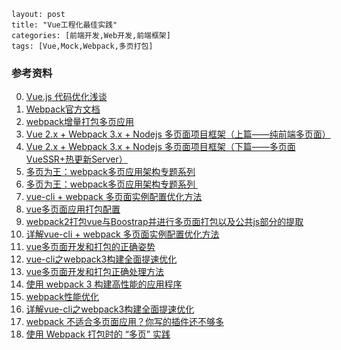 ```
layout: post
title: "Vue工程化最佳实践"
categories: [前端开发,Web开发,前端框架]
tags: [Vue,Mock,Webpack,多页打包]
```



















### 参考资料

0. [Vue.js 代码优化浅谈](https://juejin.im/post/5b7f7d886fb9a01a1e0203cb?utm_source=gold_browser_extension)
1. [Webpack官方文档](https://webpack.js.org/)
2. [webpack增量打包多页应用](https://juejin.im/post/5a63f082f265da3e303c95cc)
3. [Vue 2.x + Webpack 3.x + Nodejs 多页面项目框架（上篇——纯前端多页面）](https://www.cnblogs.com/kenkofox/p/8018463.html)
4. [Vue 2.x + Webpack 3.x + Nodejs 多页面项目框架（下篇——多页面VueSSR+热更新Server）](http://www.cnblogs.com/kenkofox/p/8018476.html)
5. [多页为王：webpack多页应用架构专题系列](https://array-huang.gitbooks.io/multipage-webapp-architecture-with-webpack/content/)
6. [多页为王：webpack多页应用架构专题系列 ](https://github.com/Array-Huang/webpack-book)
7. [vue-cli + webpack 多页面实例配置优化方法](https://segmentfault.com/a/1190000006741478)
8. [vue多页面应用打包配置](https://segmentfault.com/a/1190000012597149)
9. [webpack2打包vue与Boostrap并进行多页面打包以及公共js部分的提取](https://blog.csdn.net/luowenmin/article/details/70846540)
10. [详解vue-cli + webpack 多页面实例配置优化方法](https://www.jianshu.com/p/254b8316cb54)
11. [vue多页面开发和打包的正确姿势](https://juejin.im/post/5a8e3f00f265da4e747fc700)
12. [vue-cli之webpack3构建全面提速优化](https://www.jianshu.com/p/1d9b42012ecb)
13. [vue多页面开发和打包正确处理方法](https://www.jb51.net/article/138575.htm)
14. [使用 webpack 3 构建高性能的应用程序](http://www.css88.com/archives/7661)
15. [webpack性能优化](https://blog.csdn.net/Amosssss/article/details/76474426)
16. [详解vue-cli之webpack3构建全面提速优化](https://www.jb51.net/article/131391.htm)
17. [webpack 不适合多页面应用？你写的插件还不够多](https://juejin.im/entry/589c45a18d6d81005864492a)
18. [使用 Webpack 打包时的 “多页” 实践](https://juejin.im/entry/584f9e36ac502e006c7c327a)